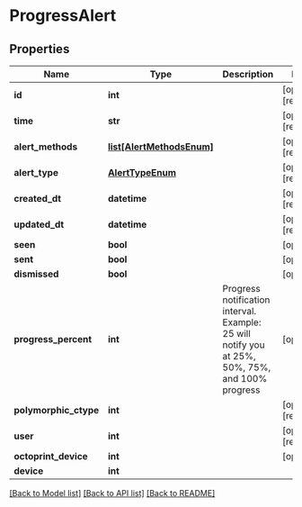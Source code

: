 # ProgressAlert

## Properties
Name | Type | Description | Notes
------------ | ------------- | ------------- | -------------
**id** | **int** |  | [optional] [readonly] 
**time** | **str** |  | [optional] [readonly] 
**alert_methods** | [**list[AlertMethodsEnum]**](AlertMethodsEnum.md) |  | [optional] [readonly] 
**alert_type** | [**AlertTypeEnum**](AlertTypeEnum.md) |  | [optional] [readonly] 
**created_dt** | **datetime** |  | [optional] [readonly] 
**updated_dt** | **datetime** |  | [optional] [readonly] 
**seen** | **bool** |  | [optional] 
**sent** | **bool** |  | [optional] 
**dismissed** | **bool** |  | [optional] 
**progress_percent** | **int** | Progress notification interval. Example: 25 will notify you at 25%, 50%, 75%, and 100% progress | [optional] 
**polymorphic_ctype** | **int** |  | [optional] [readonly] 
**user** | **int** |  | [optional] [readonly] 
**octoprint_device** | **int** |  | [optional] 
**device** | **int** |  | 

[[Back to Model list]](../README.md#documentation-for-models) [[Back to API list]](../README.md#documentation-for-api-endpoints) [[Back to README]](../README.md)


